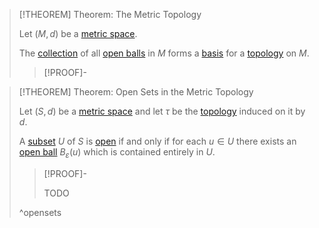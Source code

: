 >[!THEOREM] Theorem: The Metric Topology
>
>Let $(M,d)$ be a [metric space](Metric%20Space.md).
>
>The [collection](../../Set%20Theory/Set%20Systems/Set%20System.md) of all [open balls](Open%20Ball.md) in $M$ forms a [basis](../Bases/Basis.md) for a [topology](../Topology.md) on $M$.
>
>>[!PROOF]-
>>
>>
>>
>
>

>[!THEOREM] Theorem: Open Sets in the Metric Topology
>
>Let $(S,d)$ be a [metric space](Metric%20Space.md) and let $\tau$ be the [topology](The%20Metric%20Topology.md) induced on it by $d$.
>
>A [subset](../../Set%20Theory/Subset.md) $U$ of $S$ is [open](../Open%20Subset.md) if and only if for each $u \in U$ there exists an [open ball](Open%20Ball.md) $B_\varepsilon (u)$ which is contained entirely in $U$.
>
>>[!PROOF]-
>>
>>TODO
>>
>
>^opensets
>